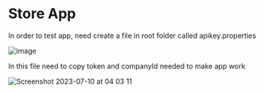 # Store App

In order to test app, need create a file in root folder called apikey.properties

![image](https://github.com/aulloaq/storesapp/assets/51460676/2bd5946a-c4ab-4eba-8229-f311dd15ff32)

In this file need to copy token and companyId needed to make app work

![Screenshot 2023-07-10 at 04 03 11](https://github.com/aulloaq/storesapp/assets/51460676/d98bb953-ce82-407a-afaf-71a91fd979bb)
